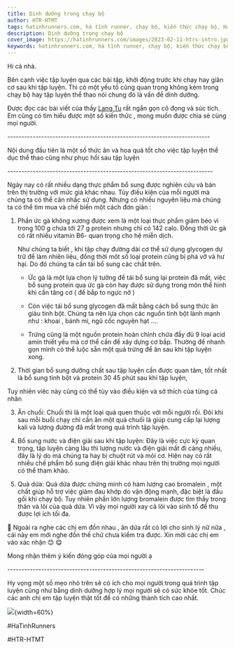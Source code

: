 ```yaml
---
title: Dinh dưỡng trong chạy bộ
author: HTR-HTMT
tags: hatinhrunners.com, hà tĩnh runner, chạy bộ, kiến thức chạy bộ, HaTinhMarathonTeam, dinh dưỡng
description: Dinh dưỡng trong chạy bộ
cover_image: https://hatinhrunners.com/images/2023-02-11-htrs-intro.jpg
keywords: hatinhrunners.com, hà tĩnh runner, chạy bộ, kiến thức chạy bộ, dinh dưỡng
---
```


Hi cả nhà.

Bên cạnh việc tập luyện qua các bài tập, khởi động trước khi chạy hay
giãn cơ sau khi tập luyện. Thì có một yếu tố cũng quan trọng không kém
trong chạy bộ hay tập luyện thể thao nói chung đó là vấn đề dinh dưỡng.

Được đọc các bài viết của thầy [Lang
Tu](https://www.facebook.com/groups/1257424228218916/user/623127581/?__cft__%5B0%5D=AZXOr1R2PYEBYZG5NA8ss-0Ro0dveFywpsXDjgiwT6nYDLaKmZVU1fYpdOoDt3X4VUqniTR2d4SuMh3VUCgwt_oEnuSq2MD6iSEUuT246t8re9knbK5bRwv6RhmxPkWS82yNuZfP7888pbec3S87vco2&__tn__=-%5DK-R)
rất ngắn gọn cô đọng và súc tích. Em cũng có tìm hiểu được một số kiến
thức , mong muốn được chia sẻ cùng mọi người.

\-\-\-\-\-\-\-\-\-\-\-\-\-\-\-\-\-\-\-\-\-\-\-\-\-\-\-\-\-\-\-\-\-\-\-\-\-\-\-\-\-\-\-\-\-\-\-\-\-\-\-\-\-\-\-\-\-\-\-\-\-\-\-\-\-\-\-\-\-\-\--

Nội dung đầu tiên là một số thức ăn và hoa quả tốt cho việc tập luyện
thể dục thể thao cũng như phục hồi sau tập luyện

\-\-\-\-\-\-\-\-\-\-\-\-\-\-\-\-\-\-\-\-\-\-\-\-\-\-\-\-\-\-\-\-\-\-\-\-\-\-\-\-\-\-\-\-\-\-\-\-\-\-\-\-\-\-\-\-\-\-\-\-\-\-\-\-\-\-\-\-\-\-\-\--

Ngày nay có rất nhiều dạng thực phẩm bổ sung được nghiên cứu và bán trên
thị trường với mức giá khác nhau. Tùy điều kiện của mỗi người mà chúng
ta có thể cân nhắc sử dụng. Nhưng có nhiều nguyên liệu mà chúng ta có
thể tìm mua và chế biến một cách đơn giản :

1. Phần ức gà không xương được xem là một loại thực phẩm giảm béo vì
trong 100 g chưa tới 27 g protein nhưng chỉ có 142 calo. Đồng thời ức gà
có rất nhiều vitamin B6- quan trọng cho hệ miễn dịch.

    Như chúng ta biết , khi tập chạy đường dài cơ thể sử dụng glycogen dự
    trữ để làm nhiên liệu, đồng thời môt số loại protein cũng bị phá vỡ và
    hư hại. Do đó chúng ta cần tái bổ sung các chất trên.

    -   Ức gà là một lựa chọn lý tưởng để tái bổ sung lại protein đã mất,
        việc bổ sung protein qua ức gà còn hay được sử dụng trong môn thể
        hình khi cần tăng cơ ( để bắp to ngực nở )

    -   Còn việc tái bổ sung glycogen đã mất bằng cách bổ sung thức ăn giàu
        tinh bột. Chúng ta nên lựa chọn các nguồn tinh bột lành mạnh như :
        khoai , bánh mì, ngũ cốc nguyên hạt \....

    -   Trứng cũng là một nguồn protein hoàn chỉnh chứa đầy đủ 9 loại acid
        amin thiết yếu mà cơ thể cần để xây dựng cơ bắp. Thường để nhanh
        gọn mình có thể luộc sẵn một quả trứng để ăn sau khi tập luyện
        xong.

2. Thời gian bổ sung dưỡng chất sau tập luyện cần được quan tâm, tốt
nhất là bổ sung tinh bột và protein 30 45 phút sau khi tập luyện,

Tuy nhiên viêc này cũng có thể tùy vào điều kiện và sở thích của từng cá
nhân

3. Ăn chuối: Chuối thì là một loại quả quen thuộc với mỗi người rồi.
Đôi khi sau mỗi buổi chạy chỉ cần ăn một quả chuối là giúp cung cấp lại
lượng kali và lượng đường đã mất trong quá trình tập luyện.

4. Bổ sung nước và điện giải sau khi tập luyện: Đây là việc cực kỳ quan
trọng, tập luyện càng lâu thì lượng nước và điện giải mất đi càng nhiều,
đây là lý do mà chúng ta hay bị chuột rút và mỏi cơ. Hiện nay có rất
nhiều chế phẩm bổ sung điện giải khác nhau trên thị trường mọi người có
thể tham khảo.

5. Quả dứa: Quả dứa được chứng minh có hàm lượng cao bromalein , một
chất giúp hỗ trợ việc giảm đau khớp do vận động mạnh, đặc biệt là đầu
gối khi chạy bộ. Tuy nhiên phần lớn lượng bromalein được tìm thấy trong
thân và lõi của quả dứa. Vì vậy mọi người xay cả lõi vào sinh tố để thu
được lợi ích tối đa.

🤣 Ngoài ra nghe các chị em đồn nhau , ăn
dứa rất có lợi cho sinh lý nữ nữa , cái này em mới nghe đồn thế chứ chưa
kiểm tra được. Xin mời các chị em vào xác nhận 😊 😋

Mong nhận thêm ý kiến đóng góp của mọi người ạ

\-\-\-\-\-\-\-\-\-\-\-\-\-\-\-\-\-\-\-\-\-\-\-\-\-\-\-\-\-\-\-\-\-\-\-\-\-\-\-\-\-\-\-\-\-\-\-\-\-\-\-\-\-\-\-\-\-\-\-\-\-\-\-\-\-\-\-\-\--

Hy vọng một số mẹo nhỏ trên sẽ có ích cho mọi người trong quá trình tập
luyện cũng như bằng dinh dưỡng hợp lý mọi người sẽ có sức khỏe tốt. Chúc
các anh chị em tập luyện thật tốt để có những thành tích cao nhất.

![](https://nongthonvaphattrien.vn/uploads/images/2023/03/08/994c216efa1927477e089-1678239745.jpg){width=60%}


#HaTinhRunners

#HTR-HTMT


